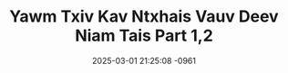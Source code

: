 ---
layout: movie-video-data
date: 2025-03-01 21:25:08 -0961
categories: movie

# Site Attributes
title: "Yawm Txiv Kav Ntxhais Vauv Deev Niam Tais Part 1,2"
permalink: "/movie/Yawm_Txiv_Kav_Ntxhais_Vauv_Deev_Niam_Tais_Part_1,2"

# Movie Attributes
synopsis: "Yawm txiv kav ntxhais vauv deev niam tais yog ib zaj movie uas lom zem thiab tu siab raws nkaus ntawm hmoob lub neej thov ib tsoom hmoob sawv daws soj qab saib seb nkaj yob txoj kev kav ntxhais seb nws lub neej yuav mus xaus li cas txawm hais tias peb zaj movie no ho mus ncaj rau leej twg lub neej lawm los thov nej zam lub txim pub rau peb thiab vim peb hmoob lub neej yeej muaj los zoo li no. "
producer: "L.B.T Hmong Brother Production"
director: "Kong Her, Vaj Yaj"
writer: ""
video_link: ""
genre: "Action"
year: "2007"
release_type: "DVD"
storage: "Center for Hmong Studies"
thumbnail: "/assets/images/movie_thumbnails/Yawm Txiv Kav Ntxhais Vauv Deev Niam Tais Part 1,2.jpeg"
publishing_company: "L.B.T. Hmong Brother Production"

# Sequels + Parts
base_movie: ""
total_parts: 0
sequel: ""

# Movie Cast
cast:
- name: "Khais Vaj"
- name: "Ntaub Hawj"
- name: "Vaj Yaj"
- name: "Dawb Xyooj"
- name: "Kooj Hawj"
- name: "Koobmeej Lauj"
- name: "Ntaub Faj"
---